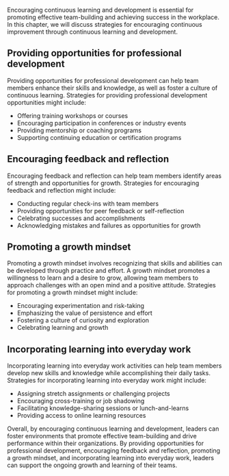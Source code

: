 
Encouraging continuous learning and development is essential for promoting effective team-building and achieving success in the workplace. In this chapter, we will discuss strategies for encouraging continuous improvement through continuous learning and development.

Providing opportunities for professional development
----------------------------------------------------

Providing opportunities for professional development can help team members enhance their skills and knowledge, as well as foster a culture of continuous learning. Strategies for providing professional development opportunities might include:

* Offering training workshops or courses
* Encouraging participation in conferences or industry events
* Providing mentorship or coaching programs
* Supporting continuing education or certification programs

Encouraging feedback and reflection
-----------------------------------

Encouraging feedback and reflection can help team members identify areas of strength and opportunities for growth. Strategies for encouraging feedback and reflection might include:

* Conducting regular check-ins with team members
* Providing opportunities for peer feedback or self-reflection
* Celebrating successes and accomplishments
* Acknowledging mistakes and failures as opportunities for growth

Promoting a growth mindset
--------------------------

Promoting a growth mindset involves recognizing that skills and abilities can be developed through practice and effort. A growth mindset promotes a willingness to learn and a desire to grow, allowing team members to approach challenges with an open mind and a positive attitude. Strategies for promoting a growth mindset might include:

* Encouraging experimentation and risk-taking
* Emphasizing the value of persistence and effort
* Fostering a culture of curiosity and exploration
* Celebrating learning and growth

Incorporating learning into everyday work
-----------------------------------------

Incorporating learning into everyday work activities can help team members develop new skills and knowledge while accomplishing their daily tasks. Strategies for incorporating learning into everyday work might include:

* Assigning stretch assignments or challenging projects
* Encouraging cross-training or job shadowing
* Facilitating knowledge-sharing sessions or lunch-and-learns
* Providing access to online learning resources

Overall, by encouraging continuous learning and development, leaders can foster environments that promote effective team-building and drive performance within their organizations. By providing opportunities for professional development, encouraging feedback and reflection, promoting a growth mindset, and incorporating learning into everyday work, leaders can support the ongoing growth and learning of their teams.
